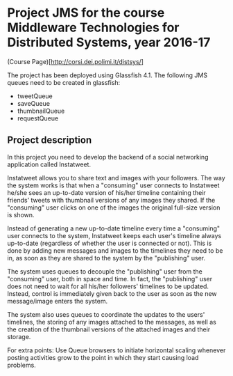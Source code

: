 # Project JMS for the course Middleware Technologies for Distributed Systems, year 2016-17

(Course Page)[http://corsi.dei.polimi.it/distsys/]

The project has been deployed using Glassfish 4.1.
The following JMS queues need to be created in glassfish:
- tweetQueue
- saveQueue
- thumbnailQueue
- requestQueue

## Project description
In this project you need to develop the backend of a social networking application called Instatweet.

Instatweet allows you to share text and images with your followers. The way the system works is that when a "consuming" user connects to Instatweet he/she sees an up-to-date version of his/her timeline containing their friends' tweets with thumbnail versions of any images they shared. If the "consuming" user clicks on one of the images the original full-size version is shown.

Instead of generating a new up-to-date timeline every time a "consuming" user connects to the system, Instatweet keeps each user's timeline always up-to-date (regardless of whether the user is connected or not). This is done by adding new messages and images to the timelines they need to be in, as soon as they are shared to the system by the "publishing" user.

The system uses queues to decouple the "publishing" user from the "consuming" user, both in space and time. In fact, the "publishing" user does not need to wait for all his/her followers' timelines to be updated. Instead, control is immediately given back to the user as soon as the new message/image enters the system.

The system also uses queues to coordinate the updates to the users' timelines, the storing of any images attached to the messages, as well as the creation of the thumbnail versions of the attached images and their storage.

For extra points: Use Queue browsers to initiate horizontal scaling whenever posting activities grow to the point in which they start causing load problems.